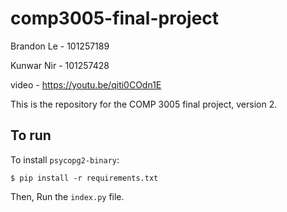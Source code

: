 # comp3005-final-project

Brandon Le - 101257189

Kunwar Nir - 101257428

video - https://youtu.be/qiti0COdn1E

This is the repository for the COMP 3005 final project, version 2.

## To run

To install `psycopg2-binary`:

```
$ pip install -r requirements.txt
```

Then,
Run the `index.py` file. 

